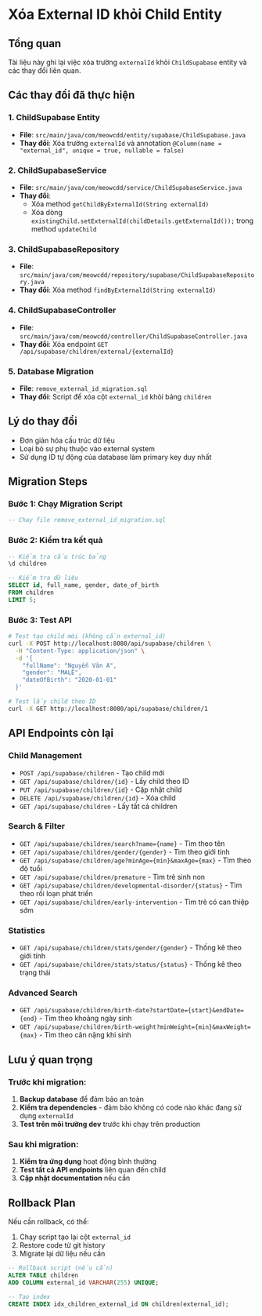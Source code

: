 # Xóa External ID khỏi Child Entity

## Tổng quan
Tài liệu này ghi lại việc xóa trường `externalId` khỏi `ChildSupabase` entity và các thay đổi liên quan.

## Các thay đổi đã thực hiện

### 1. ChildSupabase Entity
- **File**: `src/main/java/com/meowcdd/entity/supabase/ChildSupabase.java`
- **Thay đổi**: Xóa trường `externalId` và annotation `@Column(name = "external_id", unique = true, nullable = false)`

### 2. ChildSupabaseService
- **File**: `src/main/java/com/meowcdd/service/ChildSupabaseService.java`
- **Thay đổi**:
  - Xóa method `getChildByExternalId(String externalId)`
  - Xóa dòng `existingChild.setExternalId(childDetails.getExternalId());` trong method `updateChild`

### 3. ChildSupabaseRepository
- **File**: `src/main/java/com/meowcdd/repository/supabase/ChildSupabaseRepository.java`
- **Thay đổi**: Xóa method `findByExternalId(String externalId)`

### 4. ChildSupabaseController
- **File**: `src/main/java/com/meowcdd/controller/ChildSupabaseController.java`
- **Thay đổi**: Xóa endpoint `GET /api/supabase/children/external/{externalId}`

### 5. Database Migration
- **File**: `remove_external_id_migration.sql`
- **Thay đổi**: Script để xóa cột `external_id` khỏi bảng `children`

## Lý do thay đổi
- Đơn giản hóa cấu trúc dữ liệu
- Loại bỏ sự phụ thuộc vào external system
- Sử dụng ID tự động của database làm primary key duy nhất

## Migration Steps

### Bước 1: Chạy Migration Script
```sql
-- Chạy file remove_external_id_migration.sql
```

### Bước 2: Kiểm tra kết quả
```sql
-- Kiểm tra cấu trúc bảng
\d children

-- Kiểm tra dữ liệu
SELECT id, full_name, gender, date_of_birth 
FROM children 
LIMIT 5;
```

### Bước 3: Test API
```bash
# Test tạo child mới (không cần external_id)
curl -X POST http://localhost:8080/api/supabase/children \
  -H "Content-Type: application/json" \
  -d '{
    "fullName": "Nguyễn Văn A",
    "gender": "MALE",
    "dateOfBirth": "2020-01-01"
  }'

# Test lấy child theo ID
curl -X GET http://localhost:8080/api/supabase/children/1
```

## API Endpoints còn lại

### Child Management
- `POST /api/supabase/children` - Tạo child mới
- `GET /api/supabase/children/{id}` - Lấy child theo ID
- `PUT /api/supabase/children/{id}` - Cập nhật child
- `DELETE /api/supabase/children/{id}` - Xóa child
- `GET /api/supabase/children` - Lấy tất cả children

### Search & Filter
- `GET /api/supabase/children/search?name={name}` - Tìm theo tên
- `GET /api/supabase/children/gender/{gender}` - Tìm theo giới tính
- `GET /api/supabase/children/age?minAge={min}&maxAge={max}` - Tìm theo độ tuổi
- `GET /api/supabase/children/premature` - Tìm trẻ sinh non
- `GET /api/supabase/children/developmental-disorder/{status}` - Tìm theo rối loạn phát triển
- `GET /api/supabase/children/early-intervention` - Tìm trẻ có can thiệp sớm

### Statistics
- `GET /api/supabase/children/stats/gender/{gender}` - Thống kê theo giới tính
- `GET /api/supabase/children/stats/status/{status}` - Thống kê theo trạng thái

### Advanced Search
- `GET /api/supabase/children/birth-date?startDate={start}&endDate={end}` - Tìm theo khoảng ngày sinh
- `GET /api/supabase/children/birth-weight?minWeight={min}&maxWeight={max}` - Tìm theo cân nặng khi sinh

## Lưu ý quan trọng

### Trước khi migration:
1. **Backup database** để đảm bảo an toàn
2. **Kiểm tra dependencies** - đảm bảo không có code nào khác đang sử dụng `externalId`
3. **Test trên môi trường dev** trước khi chạy trên production

### Sau khi migration:
1. **Kiểm tra ứng dụng** hoạt động bình thường
2. **Test tất cả API endpoints** liên quan đến child
3. **Cập nhật documentation** nếu cần

## Rollback Plan
Nếu cần rollback, có thể:
1. Chạy script tạo lại cột `external_id`
2. Restore code từ git history
3. Migrate lại dữ liệu nếu cần

```sql
-- Rollback script (nếu cần)
ALTER TABLE children 
ADD COLUMN external_id VARCHAR(255) UNIQUE;

-- Tạo index
CREATE INDEX idx_children_external_id ON children(external_id);
```
